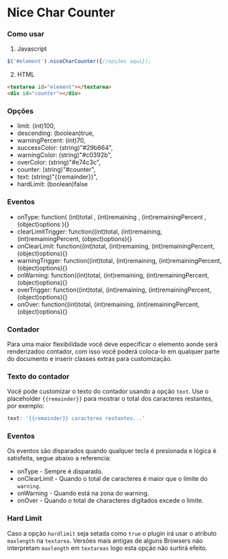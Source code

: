 # Nice Char Counter

### Como usar

1. Javascript

```javascript
$('#element').niceCharCounter({//opções aqui});
```
2. HTML

```html
<textarea id="element"></textarea>
<div id="counter"></div>
```

### Opções
* limit: (int)100,
* descending: (boolean)true,
* warningPercent: (int)70,
* successColor: (string)"#29b664",
* warningColor: (string)"#c0392b",
* overColor: (string)"#e74c3c",
* counter: (string)"#counter",
* text: (string)"{{remainder}}",
* hardLimit: (boolean)false

### Eventos

* onType: function( (int)total , (int)remaining , (int)remainingPercent , (object)options ){}
* clearLimitTrigger: function((int)total, (int)remaining, (int)remainingPercent, (object)options){}
* onClearLimit: function((int)total, (int)remaining, (int)remainingPercent, (object)options){}
* warningTrigger: function((int)total, (int)remaining, (int)remainingPercent, (object)options){}
* onWarning: function((int)total, (int)remaining, (int)remainingPercent, (object)options){}
* overTrigger: function((int)total, (int)remaining, (int)remainingPercent, (object)options){}
* onOver: function((int)total, (int)remaining, (int)remainingPercent, (object)options){}

### Contador
Para uma maior flexibilidade você deve especificar o elemento aonde será renderizadoo contador, com isso você poderá coloca-lo em qualquer parte do documento e inserir classes extras para customização.

### Texto do contador
Você pode customizar o texto do contador usando a opção `text`. Use o placeholder `{{remainder}}` para mostrar o total dos caracteres restantes, por exemplo:

```javascript
text: '{{remainder}} caracteres restantes...' 
```
### Eventos
Os eventos são disparados quando qualquer tecla é presionada e lógica é satisfeita, segue abaixo a referencia:

* onType - Sempre é disparado.
* onClearLimit - Quando o total de caracteres é maior que o limite do `warning`.
* onWarning - Quando está na zona do warning.
* onOver - Quando o total de characteres digitados excede o limite.

### Hard Limit
Caso a opção `hardlimit` seja setada como `true` o plugin irá usar o atributo `maxlength` na `textarea`. Versões mais antigas de alguns Browsers não interpretam `maxlength` em `textareas` logo esta opção não surtirá efeito.
